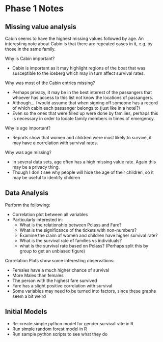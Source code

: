 # Phase 1 Notes

## Missing value analysis
Cabin seems to have the highest missing values followed by age. An interesting note about Cabin is
that there are repeated cases in it, e.g. by those in the same family.

Why is Cabin important?
- Cabin is important as it may highlight regions of the boat that was susceptible to the iceberg
  which may in turn affect survival rates.

Why was most of the Cabin entries missing?
- Perhaps privacy, it may be in the best interest of the passangers that whoever has access to this
  list not know the locations of passangers.
- Although... I would assume that when signing off someone has a record of which cabin each
  passanger belongs to (just like in a hotel?)
- Even so the ones that were filled up were done by families, perhaps this is necessary in order to
  locate family members in times of emergency.

Why is age important?
- Reports show that women and children were most likely to survive, it may have a correlation with
  survival rates.

Why was age missing?
- In several data sets, age often has a high missing value rate. Again this may be a privacy thing.
- Though I don't see why people will hide the age of their children, so it may be useful to
  identify children

## Data Analysis
Perform the following:
- Correlation plot between all variables
- Particularly interested in:
    - What is the relationship between Pclass and Fare?
    - What is the significance of the tickets with non-numbers?
    - Examine the claim of women and children have higher survival rate?
    - What is the survival rate of families vs individuals?
    - what is the survival rate based on Pclass? (Perhaps split this by group to get an unbiased
      figure)

Correlation Plots show some interesting observations:
- Females have a much higher chance of survival
- More Males than females
- The person with the highest fare survived
- Fare has a slight positive correlation with survival
- Some variables may need to be turned into factors, since these graphs seem a bit weird

## Initial Models
- Re-create simple python model for gender survival rate in R
- Run simple random forest model in R
- Run sample python scripts to see what they do
